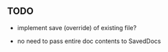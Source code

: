 ## TODO

- implement save (override) of existing file?

- no need to pass entire doc contents to SavedDocs